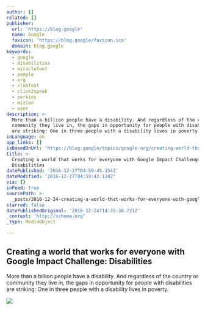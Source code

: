 ```yaml
---
author: []
related: []
publisher:
  url: 'https://blog.google'
  name: Google
  favicon: 'https://blog.google/favicon.ico'
  domain: blog.google
keywords:
  - google
  - disabilities
  - miraclefeet
  - people
  - org
  - clubfoot
  - click2speak
  - perkins
  - mizion
  - ezer
description: >-
  More than a billion people have a disability. And regardless of the country or
  community they live in, the gaps in opportunity for people with disabilities
  are striking: One in three people with a disability lives in poverty.
inLanguage: en
app_links: []
isBasedOnUrl: 'https://blog.google/topics/google-org/creating-world-that-works-for-everyone/'
title: >-
  Creating a world that works for everyone with Google Impact Challenge:
  Disabilities
datePublished: '2016-12-27T04:59:45.154Z'
dateModified: '2016-12-27T04:59:43.124Z'
via: {}
inFeed: true
sourcePath: >-
  _posts/2016-12-24-creating-a-world-that-works-for-everyone-with-google-impact.md
starred: false
datePublishedOriginal: '2016-12-24T14:35:38.721Z'
_context: 'http://schema.org'
_type: MediaObject

---
```

<article style=""><h1>Creating a world that works for everyone with Google Impact Challenge: Disabilities</h1><p>More than a billion people have a disability. And regardless of the country or community they live in, the gaps in opportunity for people with disabilities are striking: One in three people with a disability lives in poverty.</p><img src="https://storage.googleapis.com/gweb-uniblog-publish-prod/images/perkins_lNXfMHw.2e16d0ba.fill-1440x810.jpg" /></article>